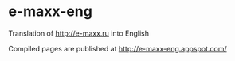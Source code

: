 e-maxx-eng
==========

Translation of http://e-maxx.ru into English

Compiled pages are published at http://e-maxx-eng.appspot.com/
